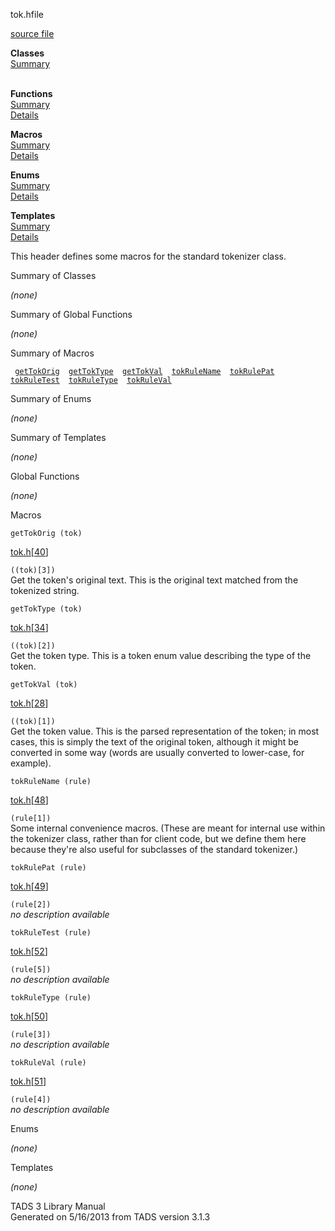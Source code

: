 <span class="title">tok.h</span><span class="type">file</span>

[source file](../source/tok.h.html)

**Classes**  
[Summary](#_ClassSummary_)  
 

**Functions**  
[Summary](#_FunctionSummary_)  
[Details](#_Functions_)

**Macros**  
[Summary](#_MacroSummary_)  
[Details](#_Macros_)

**Enums**  
[Summary](#_EnumSummary_)  
[Details](#_Enums_)

**Templates**  
[Summary](#_TemplateSummary_)  
[Details](#_Templates_)

<div class="fdesc">

This header defines some macros for the standard tokenizer class.

</div>

<span id="_ClassSummary_"></span>

<div class="mjhd">

<span class="hdln">Summary of Classes</span>  

</div>

*(none)* <span id="FunctionSummary_"></span>

<div class="mjhd">

<span class="hdln">Summary of Global Functions</span>  

</div>

*(none)* <span id="_MacroSummary_"></span>

<div class="mjhd">

<span class="hdln">Summary of Macros</span>  

</div>

` `[`getTokOrig`](#getTokOrig)`  `[`getTokType`](#getTokType)`  `[`getTokVal`](#getTokVal)`  `[`tokRuleName`](#tokRuleName)`  `[`tokRulePat`](#tokRulePat)`  `[`tokRuleTest`](#tokRuleTest)`  `[`tokRuleType`](#tokRuleType)`  `[`tokRuleVal`](#tokRuleVal)`  `

<span id="_EnumSummary_"></span>

<div class="mjhd">

<span class="hdln">Summary of Enums</span>  

</div>

*(none)* <span id="_TemplateSummary_"></span>

<div class="mjhd">

<span class="hdln">Summary of Templates</span>  

</div>

*(none)* <span id="_Functions_"></span>

<div class="mjhd">

<span class="hdln">Global Functions</span>  

</div>

*(none)* <span id="_Macros_"></span>

<div class="mjhd">

<span class="hdln">Macros</span>  

</div>

<span id="getTokOrig"></span>

`getTokOrig (tok)`

[tok.h](../file/tok.h.html)\[[40](../source/tok.h.html#40)\]

<div class="desc">

`((tok)[3])`  
Get the token's original text. This is the original text matched from
the tokenized string.

</div>

<span id="getTokType"></span>

`getTokType (tok)`

[tok.h](../file/tok.h.html)\[[34](../source/tok.h.html#34)\]

<div class="desc">

`((tok)[2])`  
Get the token type. This is a token enum value describing the type of
the token.

</div>

<span id="getTokVal"></span>

`getTokVal (tok)`

[tok.h](../file/tok.h.html)\[[28](../source/tok.h.html#28)\]

<div class="desc">

`((tok)[1])`  
Get the token value. This is the parsed representation of the token; in
most cases, this is simply the text of the original token, although it
might be converted in some way (words are usually converted to
lower-case, for example).

</div>

<span id="tokRuleName"></span>

`tokRuleName (rule)`

[tok.h](../file/tok.h.html)\[[48](../source/tok.h.html#48)\]

<div class="desc">

`(rule[1])`  
Some internal convenience macros. (These are meant for internal use
within the tokenizer class, rather than for client code, but we define
them here because they're also useful for subclasses of the standard
tokenizer.)

</div>

<span id="tokRulePat"></span>

`tokRulePat (rule)`

[tok.h](../file/tok.h.html)\[[49](../source/tok.h.html#49)\]

<div class="desc">

`(rule[2])`  
*no description available*

</div>

<span id="tokRuleTest"></span>

`tokRuleTest (rule)`

[tok.h](../file/tok.h.html)\[[52](../source/tok.h.html#52)\]

<div class="desc">

`(rule[5])`  
*no description available*

</div>

<span id="tokRuleType"></span>

`tokRuleType (rule)`

[tok.h](../file/tok.h.html)\[[50](../source/tok.h.html#50)\]

<div class="desc">

`(rule[3])`  
*no description available*

</div>

<span id="tokRuleVal"></span>

`tokRuleVal (rule)`

[tok.h](../file/tok.h.html)\[[51](../source/tok.h.html#51)\]

<div class="desc">

`(rule[4])`  
*no description available*

</div>

<span id="_Enums_"></span>

<div class="mjhd">

<span class="hdln">Enums</span>  

</div>

*(none)* <span id="_Templates_"></span>

<div class="mjhd">

<span class="hdln">Templates</span>  

</div>

*(none)*

<div class="ftr">

TADS 3 Library Manual  
Generated on 5/16/2013 from TADS version 3.1.3

</div>
